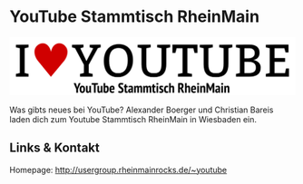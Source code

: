 # YouTube Stammtisch RheinMain
![YouTube Stammtisch RheinMain](./youtube.logo.png)

Was gibts neues bei YouTube? Alexander Boerger und Christian Bareis laden dich zum Youtube Stammtisch
RheinMain in Wiesbaden ein.


## Links &amp; Kontakt

Homepage: <http://usergroup.rheinmainrocks.de/~youtube>











